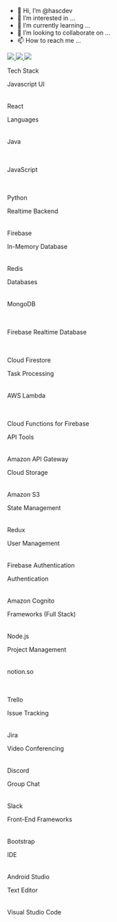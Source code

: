- 👋 Hi, I’m @hascdev
- 👀 I’m interested in ...
- 🌱 I’m currently learning ...
- 💞️ I’m looking to collaborate on ...
- 📫 How to reach me ...

<div>
    <a href="https://www.linkedin.com/in/hasandovalc">
        <img src="https://img.shields.io/badge/linkedin-%230077B5.svg?&style=for-the-badge&logo=linkedin&logoColor=white" />
    </a>
    <a href="https://medium.com/hascdev">
        <img src="https://img.shields.io/badge/medium-%2312100E.svg?&style=for-the-badge&logo=medium&logoColor=white" />
    </a>
    <a href="https://twitter.com/Alejandr0S">
        <img src="https://img.shields.io/badge/twitter-%231DA1F2.svg?&style=for-the-badge&logo=twitter&logoColor=white" />
    </a>
</div>

<div><div class="jss919"><div class="jss871 jss923 jss919"><div class="jss924"><p class="jss925">Tech Stack</p></div><div class="jss922"><div class="jss928" style="grid-row-end: span 3;"><div><div class="jss930">Javascript UI</div><div><div class="jss931"><div class="jss933"><span style="box-sizing:border-box;display:inline-block;overflow:hidden;width:initial;height:initial;background:none;opacity:1;border:0;margin:0;padding:0;position:relative;max-width:100%"><span style="box-sizing:border-box;display:block;width:initial;height:initial;background:none;opacity:1;border:0;margin:0;padding:0;max-width:100%"><img style="display:block;max-width:100%;width:initial;height:initial;background:none;opacity:1;border:0;margin:0;padding:0" alt="" aria-hidden="true" src="data:image/svg+xml,%3csvg%20xmlns=%27http://www.w3.org/2000/svg%27%20version=%271.1%27%20width=%2720%27%20height=%2720%27/%3e"></span><img alt="React" src="/_next/image?url=https%3A%2F%2Fstack-icons.showwcase.com%2FReact.png&amp;w=48&amp;q=75" decoding="async" data-nimg="intrinsic" class="jss934" style="position:absolute;top:0;left:0;bottom:0;right:0;box-sizing:border-box;padding:0;border:none;margin:auto;display:block;width:0;height:0;min-width:100%;max-width:100%;min-height:100%;max-height:100%" srcset="/_next/image?url=https%3A%2F%2Fstack-icons.showwcase.com%2FReact.png&amp;w=32&amp;q=75 1x, /_next/image?url=https%3A%2F%2Fstack-icons.showwcase.com%2FReact.png&amp;w=48&amp;q=75 2x"><noscript><img alt="React" srcSet="/_next/image?url=https%3A%2F%2Fstack-icons.showwcase.com%2FReact.png&amp;w=32&amp;q=75 1x, /_next/image?url=https%3A%2F%2Fstack-icons.showwcase.com%2FReact.png&amp;w=48&amp;q=75 2x" src="/_next/image?url=https%3A%2F%2Fstack-icons.showwcase.com%2FReact.png&amp;w=48&amp;q=75" decoding="async" data-nimg="intrinsic" style="position:absolute;top:0;left:0;bottom:0;right:0;box-sizing:border-box;padding:0;border:none;margin:auto;display:block;width:0;height:0;min-width:100%;max-width:100%;min-height:100%;max-height:100%" class="jss184" loading="lazy"/></noscript></span><p class="jss935">React</p><p class="jss936" title="Experience Level"></p></div></div></div></div></div><div class="jss928 jss929" style="grid-row-end: span 5;"><div><div class="jss930">Languages</div><div><div class="jss931"><div class="jss933"><span style="box-sizing:border-box;display:inline-block;overflow:hidden;width:initial;height:initial;background:none;opacity:1;border:0;margin:0;padding:0;position:relative;max-width:100%"><span style="box-sizing:border-box;display:block;width:initial;height:initial;background:none;opacity:1;border:0;margin:0;padding:0;max-width:100%"><img style="display:block;max-width:100%;width:initial;height:initial;background:none;opacity:1;border:0;margin:0;padding:0" alt="" aria-hidden="true" src="data:image/svg+xml,%3csvg%20xmlns=%27http://www.w3.org/2000/svg%27%20version=%271.1%27%20width=%2720%27%20height=%2720%27/%3e"></span><img alt="Java" src="/_next/image?url=https%3A%2F%2Fstack-icons.showwcase.com%2FJava.png&amp;w=48&amp;q=75" decoding="async" data-nimg="intrinsic" class="jss934" style="position:absolute;top:0;left:0;bottom:0;right:0;box-sizing:border-box;padding:0;border:none;margin:auto;display:block;width:0;height:0;min-width:100%;max-width:100%;min-height:100%;max-height:100%" srcset="/_next/image?url=https%3A%2F%2Fstack-icons.showwcase.com%2FJava.png&amp;w=32&amp;q=75 1x, /_next/image?url=https%3A%2F%2Fstack-icons.showwcase.com%2FJava.png&amp;w=48&amp;q=75 2x"><noscript><img alt="Java" srcSet="/_next/image?url=https%3A%2F%2Fstack-icons.showwcase.com%2FJava.png&amp;w=32&amp;q=75 1x, /_next/image?url=https%3A%2F%2Fstack-icons.showwcase.com%2FJava.png&amp;w=48&amp;q=75 2x" src="/_next/image?url=https%3A%2F%2Fstack-icons.showwcase.com%2FJava.png&amp;w=48&amp;q=75" decoding="async" data-nimg="intrinsic" style="position:absolute;top:0;left:0;bottom:0;right:0;box-sizing:border-box;padding:0;border:none;margin:auto;display:block;width:0;height:0;min-width:100%;max-width:100%;min-height:100%;max-height:100%" class="jss184" loading="lazy"/></noscript></span><p class="jss935">Java</p><p class="jss936" title="Experience Level"></p></div></div><div class="jss931"><div class="jss933"><span style="box-sizing:border-box;display:inline-block;overflow:hidden;width:initial;height:initial;background:none;opacity:1;border:0;margin:0;padding:0;position:relative;max-width:100%"><span style="box-sizing:border-box;display:block;width:initial;height:initial;background:none;opacity:1;border:0;margin:0;padding:0;max-width:100%"><img style="display:block;max-width:100%;width:initial;height:initial;background:none;opacity:1;border:0;margin:0;padding:0" alt="" aria-hidden="true" src="data:image/svg+xml,%3csvg%20xmlns=%27http://www.w3.org/2000/svg%27%20version=%271.1%27%20width=%2720%27%20height=%2720%27/%3e"></span><img alt="JavaScript" src="/_next/image?url=https%3A%2F%2Fstack-icons.showwcase.com%2FJavaScript.jpeg&amp;w=48&amp;q=75" decoding="async" data-nimg="intrinsic" class="jss934" style="position:absolute;top:0;left:0;bottom:0;right:0;box-sizing:border-box;padding:0;border:none;margin:auto;display:block;width:0;height:0;min-width:100%;max-width:100%;min-height:100%;max-height:100%" srcset="/_next/image?url=https%3A%2F%2Fstack-icons.showwcase.com%2FJavaScript.jpeg&amp;w=32&amp;q=75 1x, /_next/image?url=https%3A%2F%2Fstack-icons.showwcase.com%2FJavaScript.jpeg&amp;w=48&amp;q=75 2x"><noscript><img alt="JavaScript" srcSet="/_next/image?url=https%3A%2F%2Fstack-icons.showwcase.com%2FJavaScript.jpeg&amp;w=32&amp;q=75 1x, /_next/image?url=https%3A%2F%2Fstack-icons.showwcase.com%2FJavaScript.jpeg&amp;w=48&amp;q=75 2x" src="/_next/image?url=https%3A%2F%2Fstack-icons.showwcase.com%2FJavaScript.jpeg&amp;w=48&amp;q=75" decoding="async" data-nimg="intrinsic" style="position:absolute;top:0;left:0;bottom:0;right:0;box-sizing:border-box;padding:0;border:none;margin:auto;display:block;width:0;height:0;min-width:100%;max-width:100%;min-height:100%;max-height:100%" class="jss184" loading="lazy"/></noscript></span><p class="jss935">JavaScript</p><p class="jss936" title="Experience Level"></p></div></div><div class="jss931"><div class="jss933"><span style="box-sizing:border-box;display:inline-block;overflow:hidden;width:initial;height:initial;background:none;opacity:1;border:0;margin:0;padding:0;position:relative;max-width:100%"><span style="box-sizing:border-box;display:block;width:initial;height:initial;background:none;opacity:1;border:0;margin:0;padding:0;max-width:100%"><img style="display:block;max-width:100%;width:initial;height:initial;background:none;opacity:1;border:0;margin:0;padding:0" alt="" aria-hidden="true" src="data:image/svg+xml,%3csvg%20xmlns=%27http://www.w3.org/2000/svg%27%20version=%271.1%27%20width=%2720%27%20height=%2720%27/%3e"></span><img alt="Python" src="/_next/image?url=https%3A%2F%2Fstack-icons.showwcase.com%2FPython.png&amp;w=48&amp;q=75" decoding="async" data-nimg="intrinsic" class="jss934" style="position:absolute;top:0;left:0;bottom:0;right:0;box-sizing:border-box;padding:0;border:none;margin:auto;display:block;width:0;height:0;min-width:100%;max-width:100%;min-height:100%;max-height:100%" srcset="/_next/image?url=https%3A%2F%2Fstack-icons.showwcase.com%2FPython.png&amp;w=32&amp;q=75 1x, /_next/image?url=https%3A%2F%2Fstack-icons.showwcase.com%2FPython.png&amp;w=48&amp;q=75 2x"><noscript><img alt="Python" srcSet="/_next/image?url=https%3A%2F%2Fstack-icons.showwcase.com%2FPython.png&amp;w=32&amp;q=75 1x, /_next/image?url=https%3A%2F%2Fstack-icons.showwcase.com%2FPython.png&amp;w=48&amp;q=75 2x" src="/_next/image?url=https%3A%2F%2Fstack-icons.showwcase.com%2FPython.png&amp;w=48&amp;q=75" decoding="async" data-nimg="intrinsic" style="position:absolute;top:0;left:0;bottom:0;right:0;box-sizing:border-box;padding:0;border:none;margin:auto;display:block;width:0;height:0;min-width:100%;max-width:100%;min-height:100%;max-height:100%" class="jss184" loading="lazy"/></noscript></span><p class="jss935">Python</p><p class="jss936" title="Experience Level"></p></div></div></div></div></div><div class="jss928" style="grid-row-end: span 3;"><div><div class="jss930">Realtime Backend</div><div><div class="jss931"><div class="jss933"><span style="box-sizing:border-box;display:inline-block;overflow:hidden;width:initial;height:initial;background:none;opacity:1;border:0;margin:0;padding:0;position:relative;max-width:100%"><span style="box-sizing:border-box;display:block;width:initial;height:initial;background:none;opacity:1;border:0;margin:0;padding:0;max-width:100%"><img style="display:block;max-width:100%;width:initial;height:initial;background:none;opacity:1;border:0;margin:0;padding:0" alt="" aria-hidden="true" src="data:image/svg+xml,%3csvg%20xmlns=%27http://www.w3.org/2000/svg%27%20version=%271.1%27%20width=%2720%27%20height=%2720%27/%3e"></span><img alt="Firebase" src="/_next/image?url=https%3A%2F%2Fstack-icons.showwcase.com%2FFirebase.jpg&amp;w=48&amp;q=75" decoding="async" data-nimg="intrinsic" class="jss934" style="position:absolute;top:0;left:0;bottom:0;right:0;box-sizing:border-box;padding:0;border:none;margin:auto;display:block;width:0;height:0;min-width:100%;max-width:100%;min-height:100%;max-height:100%" srcset="/_next/image?url=https%3A%2F%2Fstack-icons.showwcase.com%2FFirebase.jpg&amp;w=32&amp;q=75 1x, /_next/image?url=https%3A%2F%2Fstack-icons.showwcase.com%2FFirebase.jpg&amp;w=48&amp;q=75 2x"><noscript><img alt="Firebase" srcSet="/_next/image?url=https%3A%2F%2Fstack-icons.showwcase.com%2FFirebase.jpg&amp;w=32&amp;q=75 1x, /_next/image?url=https%3A%2F%2Fstack-icons.showwcase.com%2FFirebase.jpg&amp;w=48&amp;q=75 2x" src="/_next/image?url=https%3A%2F%2Fstack-icons.showwcase.com%2FFirebase.jpg&amp;w=48&amp;q=75" decoding="async" data-nimg="intrinsic" style="position:absolute;top:0;left:0;bottom:0;right:0;box-sizing:border-box;padding:0;border:none;margin:auto;display:block;width:0;height:0;min-width:100%;max-width:100%;min-height:100%;max-height:100%" class="jss184" loading="lazy"/></noscript></span><p class="jss935">Firebase</p><p class="jss936" title="Experience Level"></p></div></div></div></div></div><div class="jss928 jss929" style="grid-row-end: span 3;"><div><div class="jss930">In-Memory Database</div><div><div class="jss931"><div class="jss933"><span style="box-sizing:border-box;display:inline-block;overflow:hidden;width:initial;height:initial;background:none;opacity:1;border:0;margin:0;padding:0;position:relative;max-width:100%"><span style="box-sizing:border-box;display:block;width:initial;height:initial;background:none;opacity:1;border:0;margin:0;padding:0;max-width:100%"><img style="display:block;max-width:100%;width:initial;height:initial;background:none;opacity:1;border:0;margin:0;padding:0" alt="" aria-hidden="true" src="data:image/svg+xml,%3csvg%20xmlns=%27http://www.w3.org/2000/svg%27%20version=%271.1%27%20width=%2720%27%20height=%2720%27/%3e"></span><img alt="Redis" src="/_next/image?url=https%3A%2F%2Fstack-icons.showwcase.com%2FRedis.png&amp;w=48&amp;q=75" decoding="async" data-nimg="intrinsic" class="jss934" style="position:absolute;top:0;left:0;bottom:0;right:0;box-sizing:border-box;padding:0;border:none;margin:auto;display:block;width:0;height:0;min-width:100%;max-width:100%;min-height:100%;max-height:100%" srcset="/_next/image?url=https%3A%2F%2Fstack-icons.showwcase.com%2FRedis.png&amp;w=32&amp;q=75 1x, /_next/image?url=https%3A%2F%2Fstack-icons.showwcase.com%2FRedis.png&amp;w=48&amp;q=75 2x"><noscript><img alt="Redis" srcSet="/_next/image?url=https%3A%2F%2Fstack-icons.showwcase.com%2FRedis.png&amp;w=32&amp;q=75 1x, /_next/image?url=https%3A%2F%2Fstack-icons.showwcase.com%2FRedis.png&amp;w=48&amp;q=75 2x" src="/_next/image?url=https%3A%2F%2Fstack-icons.showwcase.com%2FRedis.png&amp;w=48&amp;q=75" decoding="async" data-nimg="intrinsic" style="position:absolute;top:0;left:0;bottom:0;right:0;box-sizing:border-box;padding:0;border:none;margin:auto;display:block;width:0;height:0;min-width:100%;max-width:100%;min-height:100%;max-height:100%" class="jss184" loading="lazy"/></noscript></span><p class="jss935">Redis</p><p class="jss936" title="Experience Level"></p></div></div></div></div></div><div class="jss928" style="grid-row-end: span 5;"><div><div class="jss930">Databases</div><div><div class="jss931"><div class="jss933"><span style="box-sizing:border-box;display:inline-block;overflow:hidden;width:initial;height:initial;background:none;opacity:1;border:0;margin:0;padding:0;position:relative;max-width:100%"><span style="box-sizing:border-box;display:block;width:initial;height:initial;background:none;opacity:1;border:0;margin:0;padding:0;max-width:100%"><img style="display:block;max-width:100%;width:initial;height:initial;background:none;opacity:1;border:0;margin:0;padding:0" alt="" aria-hidden="true" src="data:image/svg+xml,%3csvg%20xmlns=%27http://www.w3.org/2000/svg%27%20version=%271.1%27%20width=%2720%27%20height=%2720%27/%3e"></span><img alt="MongoDB" src="/_next/image?url=https%3A%2F%2Fstack-icons.showwcase.com%2FMongoDB.png&amp;w=48&amp;q=75" decoding="async" data-nimg="intrinsic" class="jss934" style="position:absolute;top:0;left:0;bottom:0;right:0;box-sizing:border-box;padding:0;border:none;margin:auto;display:block;width:0;height:0;min-width:100%;max-width:100%;min-height:100%;max-height:100%" srcset="/_next/image?url=https%3A%2F%2Fstack-icons.showwcase.com%2FMongoDB.png&amp;w=32&amp;q=75 1x, /_next/image?url=https%3A%2F%2Fstack-icons.showwcase.com%2FMongoDB.png&amp;w=48&amp;q=75 2x"><noscript><img alt="MongoDB" srcSet="/_next/image?url=https%3A%2F%2Fstack-icons.showwcase.com%2FMongoDB.png&amp;w=32&amp;q=75 1x, /_next/image?url=https%3A%2F%2Fstack-icons.showwcase.com%2FMongoDB.png&amp;w=48&amp;q=75 2x" src="/_next/image?url=https%3A%2F%2Fstack-icons.showwcase.com%2FMongoDB.png&amp;w=48&amp;q=75" decoding="async" data-nimg="intrinsic" style="position:absolute;top:0;left:0;bottom:0;right:0;box-sizing:border-box;padding:0;border:none;margin:auto;display:block;width:0;height:0;min-width:100%;max-width:100%;min-height:100%;max-height:100%" class="jss184" loading="lazy"/></noscript></span><p class="jss935">MongoDB</p><p class="jss936" title="Experience Level"></p></div></div><div class="jss931"><div class="jss933"><span style="box-sizing:border-box;display:inline-block;overflow:hidden;width:initial;height:initial;background:none;opacity:1;border:0;margin:0;padding:0;position:relative;max-width:100%"><span style="box-sizing:border-box;display:block;width:initial;height:initial;background:none;opacity:1;border:0;margin:0;padding:0;max-width:100%"><img style="display:block;max-width:100%;width:initial;height:initial;background:none;opacity:1;border:0;margin:0;padding:0" alt="" aria-hidden="true" src="data:image/svg+xml,%3csvg%20xmlns=%27http://www.w3.org/2000/svg%27%20version=%271.1%27%20width=%2720%27%20height=%2720%27/%3e"></span><img alt="Firebase Realtime Database" src="/_next/image?url=https%3A%2F%2Fstack-icons.showwcase.com%2FFirebaseRealtimeDatabase.png&amp;w=48&amp;q=75" decoding="async" data-nimg="intrinsic" class="jss934" style="position:absolute;top:0;left:0;bottom:0;right:0;box-sizing:border-box;padding:0;border:none;margin:auto;display:block;width:0;height:0;min-width:100%;max-width:100%;min-height:100%;max-height:100%" srcset="/_next/image?url=https%3A%2F%2Fstack-icons.showwcase.com%2FFirebaseRealtimeDatabase.png&amp;w=32&amp;q=75 1x, /_next/image?url=https%3A%2F%2Fstack-icons.showwcase.com%2FFirebaseRealtimeDatabase.png&amp;w=48&amp;q=75 2x"><noscript><img alt="Firebase Realtime Database" srcSet="/_next/image?url=https%3A%2F%2Fstack-icons.showwcase.com%2FFirebaseRealtimeDatabase.png&amp;w=32&amp;q=75 1x, /_next/image?url=https%3A%2F%2Fstack-icons.showwcase.com%2FFirebaseRealtimeDatabase.png&amp;w=48&amp;q=75 2x" src="/_next/image?url=https%3A%2F%2Fstack-icons.showwcase.com%2FFirebaseRealtimeDatabase.png&amp;w=48&amp;q=75" decoding="async" data-nimg="intrinsic" style="position:absolute;top:0;left:0;bottom:0;right:0;box-sizing:border-box;padding:0;border:none;margin:auto;display:block;width:0;height:0;min-width:100%;max-width:100%;min-height:100%;max-height:100%" class="jss184" loading="lazy"/></noscript></span><p class="jss935">Firebase Realtime Database</p><p class="jss936" title="Experience Level"></p></div></div><div class="jss931"><div class="jss933"><span style="box-sizing:border-box;display:inline-block;overflow:hidden;width:initial;height:initial;background:none;opacity:1;border:0;margin:0;padding:0;position:relative;max-width:100%"><span style="box-sizing:border-box;display:block;width:initial;height:initial;background:none;opacity:1;border:0;margin:0;padding:0;max-width:100%"><img style="display:block;max-width:100%;width:initial;height:initial;background:none;opacity:1;border:0;margin:0;padding:0" alt="" aria-hidden="true" src="data:image/svg+xml,%3csvg%20xmlns=%27http://www.w3.org/2000/svg%27%20version=%271.1%27%20width=%2720%27%20height=%2720%27/%3e"></span><img alt="Cloud Firestore" src="/_next/image?url=https%3A%2F%2Fstack-icons.showwcase.com%2FCloudFirestore.png&amp;w=48&amp;q=75" decoding="async" data-nimg="intrinsic" class="jss934" style="position:absolute;top:0;left:0;bottom:0;right:0;box-sizing:border-box;padding:0;border:none;margin:auto;display:block;width:0;height:0;min-width:100%;max-width:100%;min-height:100%;max-height:100%" srcset="/_next/image?url=https%3A%2F%2Fstack-icons.showwcase.com%2FCloudFirestore.png&amp;w=32&amp;q=75 1x, /_next/image?url=https%3A%2F%2Fstack-icons.showwcase.com%2FCloudFirestore.png&amp;w=48&amp;q=75 2x"><noscript><img alt="Cloud Firestore" srcSet="/_next/image?url=https%3A%2F%2Fstack-icons.showwcase.com%2FCloudFirestore.png&amp;w=32&amp;q=75 1x, /_next/image?url=https%3A%2F%2Fstack-icons.showwcase.com%2FCloudFirestore.png&amp;w=48&amp;q=75 2x" src="/_next/image?url=https%3A%2F%2Fstack-icons.showwcase.com%2FCloudFirestore.png&amp;w=48&amp;q=75" decoding="async" data-nimg="intrinsic" style="position:absolute;top:0;left:0;bottom:0;right:0;box-sizing:border-box;padding:0;border:none;margin:auto;display:block;width:0;height:0;min-width:100%;max-width:100%;min-height:100%;max-height:100%" class="jss184" loading="lazy"/></noscript></span><p class="jss935">Cloud Firestore</p><p class="jss936" title="Experience Level"></p></div></div></div></div></div><div class="jss928 jss929" style="grid-row-end: span 4;"><div><div class="jss930">Task Processing</div><div><div class="jss931"><div class="jss933"><span style="box-sizing:border-box;display:inline-block;overflow:hidden;width:initial;height:initial;background:none;opacity:1;border:0;margin:0;padding:0;position:relative;max-width:100%"><span style="box-sizing:border-box;display:block;width:initial;height:initial;background:none;opacity:1;border:0;margin:0;padding:0;max-width:100%"><img style="display:block;max-width:100%;width:initial;height:initial;background:none;opacity:1;border:0;margin:0;padding:0" alt="" aria-hidden="true" src="data:image/svg+xml,%3csvg%20xmlns=%27http://www.w3.org/2000/svg%27%20version=%271.1%27%20width=%2720%27%20height=%2720%27/%3e"></span><img alt="AWS Lambda" src="/_next/image?url=https%3A%2F%2Fstack-icons.showwcase.com%2FAWSLambda.png&amp;w=48&amp;q=75" decoding="async" data-nimg="intrinsic" class="jss934" style="position:absolute;top:0;left:0;bottom:0;right:0;box-sizing:border-box;padding:0;border:none;margin:auto;display:block;width:0;height:0;min-width:100%;max-width:100%;min-height:100%;max-height:100%" srcset="/_next/image?url=https%3A%2F%2Fstack-icons.showwcase.com%2FAWSLambda.png&amp;w=32&amp;q=75 1x, /_next/image?url=https%3A%2F%2Fstack-icons.showwcase.com%2FAWSLambda.png&amp;w=48&amp;q=75 2x"><noscript><img alt="AWS Lambda" srcSet="/_next/image?url=https%3A%2F%2Fstack-icons.showwcase.com%2FAWSLambda.png&amp;w=32&amp;q=75 1x, /_next/image?url=https%3A%2F%2Fstack-icons.showwcase.com%2FAWSLambda.png&amp;w=48&amp;q=75 2x" src="/_next/image?url=https%3A%2F%2Fstack-icons.showwcase.com%2FAWSLambda.png&amp;w=48&amp;q=75" decoding="async" data-nimg="intrinsic" style="position:absolute;top:0;left:0;bottom:0;right:0;box-sizing:border-box;padding:0;border:none;margin:auto;display:block;width:0;height:0;min-width:100%;max-width:100%;min-height:100%;max-height:100%" class="jss184" loading="lazy"/></noscript></span><p class="jss935">AWS Lambda</p><p class="jss936" title="Experience Level"></p></div></div><div class="jss931"><div class="jss933"><span style="box-sizing:border-box;display:inline-block;overflow:hidden;width:initial;height:initial;background:none;opacity:1;border:0;margin:0;padding:0;position:relative;max-width:100%"><span style="box-sizing:border-box;display:block;width:initial;height:initial;background:none;opacity:1;border:0;margin:0;padding:0;max-width:100%"><img style="display:block;max-width:100%;width:initial;height:initial;background:none;opacity:1;border:0;margin:0;padding:0" alt="" aria-hidden="true" src="data:image/svg+xml,%3csvg%20xmlns=%27http://www.w3.org/2000/svg%27%20version=%271.1%27%20width=%2720%27%20height=%2720%27/%3e"></span><img alt="Cloud Functions for Firebase" src="/_next/image?url=https%3A%2F%2Fstack-icons.showwcase.com%2FCloudFunctionsforFirebase.jpg&amp;w=48&amp;q=75" decoding="async" data-nimg="intrinsic" class="jss934" style="position:absolute;top:0;left:0;bottom:0;right:0;box-sizing:border-box;padding:0;border:none;margin:auto;display:block;width:0;height:0;min-width:100%;max-width:100%;min-height:100%;max-height:100%" srcset="/_next/image?url=https%3A%2F%2Fstack-icons.showwcase.com%2FCloudFunctionsforFirebase.jpg&amp;w=32&amp;q=75 1x, /_next/image?url=https%3A%2F%2Fstack-icons.showwcase.com%2FCloudFunctionsforFirebase.jpg&amp;w=48&amp;q=75 2x"><noscript><img alt="Cloud Functions for Firebase" srcSet="/_next/image?url=https%3A%2F%2Fstack-icons.showwcase.com%2FCloudFunctionsforFirebase.jpg&amp;w=32&amp;q=75 1x, /_next/image?url=https%3A%2F%2Fstack-icons.showwcase.com%2FCloudFunctionsforFirebase.jpg&amp;w=48&amp;q=75 2x" src="/_next/image?url=https%3A%2F%2Fstack-icons.showwcase.com%2FCloudFunctionsforFirebase.jpg&amp;w=48&amp;q=75" decoding="async" data-nimg="intrinsic" style="position:absolute;top:0;left:0;bottom:0;right:0;box-sizing:border-box;padding:0;border:none;margin:auto;display:block;width:0;height:0;min-width:100%;max-width:100%;min-height:100%;max-height:100%" class="jss184" loading="lazy"/></noscript></span><p class="jss935">Cloud Functions for Firebase</p><p class="jss936" title="Experience Level"></p></div></div></div></div></div><div class="jss928" style="grid-row-end: span 3;"><div><div class="jss930">API Tools</div><div><div class="jss931"><div class="jss933"><span style="box-sizing:border-box;display:inline-block;overflow:hidden;width:initial;height:initial;background:none;opacity:1;border:0;margin:0;padding:0;position:relative;max-width:100%"><span style="box-sizing:border-box;display:block;width:initial;height:initial;background:none;opacity:1;border:0;margin:0;padding:0;max-width:100%"><img style="display:block;max-width:100%;width:initial;height:initial;background:none;opacity:1;border:0;margin:0;padding:0" alt="" aria-hidden="true" src="data:image/svg+xml,%3csvg%20xmlns=%27http://www.w3.org/2000/svg%27%20version=%271.1%27%20width=%2720%27%20height=%2720%27/%3e"></span><img alt="Amazon API Gateway" src="/_next/image?url=https%3A%2F%2Fstack-icons.showwcase.com%2FAmazonAPIGateway.png&amp;w=48&amp;q=75" decoding="async" data-nimg="intrinsic" class="jss934" style="position:absolute;top:0;left:0;bottom:0;right:0;box-sizing:border-box;padding:0;border:none;margin:auto;display:block;width:0;height:0;min-width:100%;max-width:100%;min-height:100%;max-height:100%" srcset="/_next/image?url=https%3A%2F%2Fstack-icons.showwcase.com%2FAmazonAPIGateway.png&amp;w=32&amp;q=75 1x, /_next/image?url=https%3A%2F%2Fstack-icons.showwcase.com%2FAmazonAPIGateway.png&amp;w=48&amp;q=75 2x"><noscript><img alt="Amazon API Gateway" srcSet="/_next/image?url=https%3A%2F%2Fstack-icons.showwcase.com%2FAmazonAPIGateway.png&amp;w=32&amp;q=75 1x, /_next/image?url=https%3A%2F%2Fstack-icons.showwcase.com%2FAmazonAPIGateway.png&amp;w=48&amp;q=75 2x" src="/_next/image?url=https%3A%2F%2Fstack-icons.showwcase.com%2FAmazonAPIGateway.png&amp;w=48&amp;q=75" decoding="async" data-nimg="intrinsic" style="position:absolute;top:0;left:0;bottom:0;right:0;box-sizing:border-box;padding:0;border:none;margin:auto;display:block;width:0;height:0;min-width:100%;max-width:100%;min-height:100%;max-height:100%" class="jss184" loading="lazy"/></noscript></span><p class="jss935">Amazon API Gateway</p><p class="jss936" title="Experience Level"></p></div></div></div></div></div><div class="jss928 jss929" style="grid-row-end: span 3;"><div><div class="jss930">Cloud Storage</div><div><div class="jss931"><div class="jss933"><span style="box-sizing:border-box;display:inline-block;overflow:hidden;width:initial;height:initial;background:none;opacity:1;border:0;margin:0;padding:0;position:relative;max-width:100%"><span style="box-sizing:border-box;display:block;width:initial;height:initial;background:none;opacity:1;border:0;margin:0;padding:0;max-width:100%"><img style="display:block;max-width:100%;width:initial;height:initial;background:none;opacity:1;border:0;margin:0;padding:0" alt="" aria-hidden="true" src="data:image/svg+xml,%3csvg%20xmlns=%27http://www.w3.org/2000/svg%27%20version=%271.1%27%20width=%2720%27%20height=%2720%27/%3e"></span><img alt="Amazon S3" src="/_next/image?url=https%3A%2F%2Fstack-icons.showwcase.com%2FAmazonS3.png&amp;w=48&amp;q=75" decoding="async" data-nimg="intrinsic" class="jss934" style="position:absolute;top:0;left:0;bottom:0;right:0;box-sizing:border-box;padding:0;border:none;margin:auto;display:block;width:0;height:0;min-width:100%;max-width:100%;min-height:100%;max-height:100%" srcset="/_next/image?url=https%3A%2F%2Fstack-icons.showwcase.com%2FAmazonS3.png&amp;w=32&amp;q=75 1x, /_next/image?url=https%3A%2F%2Fstack-icons.showwcase.com%2FAmazonS3.png&amp;w=48&amp;q=75 2x"><noscript><img alt="Amazon S3" srcSet="/_next/image?url=https%3A%2F%2Fstack-icons.showwcase.com%2FAmazonS3.png&amp;w=32&amp;q=75 1x, /_next/image?url=https%3A%2F%2Fstack-icons.showwcase.com%2FAmazonS3.png&amp;w=48&amp;q=75 2x" src="/_next/image?url=https%3A%2F%2Fstack-icons.showwcase.com%2FAmazonS3.png&amp;w=48&amp;q=75" decoding="async" data-nimg="intrinsic" style="position:absolute;top:0;left:0;bottom:0;right:0;box-sizing:border-box;padding:0;border:none;margin:auto;display:block;width:0;height:0;min-width:100%;max-width:100%;min-height:100%;max-height:100%" class="jss184" loading="lazy"/></noscript></span><p class="jss935">Amazon S3</p><p class="jss936" title="Experience Level"></p></div></div></div></div></div><div class="jss928" style="grid-row-end: span 3;"><div><div class="jss930">State Management</div><div><div class="jss931"><div class="jss933"><span style="box-sizing:border-box;display:inline-block;overflow:hidden;width:initial;height:initial;background:none;opacity:1;border:0;margin:0;padding:0;position:relative;max-width:100%"><span style="box-sizing:border-box;display:block;width:initial;height:initial;background:none;opacity:1;border:0;margin:0;padding:0;max-width:100%"><img style="display:block;max-width:100%;width:initial;height:initial;background:none;opacity:1;border:0;margin:0;padding:0" alt="" aria-hidden="true" src="data:image/svg+xml,%3csvg%20xmlns=%27http://www.w3.org/2000/svg%27%20version=%271.1%27%20width=%2720%27%20height=%2720%27/%3e"></span><img alt="Redux" src="/_next/image?url=https%3A%2F%2Fstack-icons.showwcase.com%2FRedux.png&amp;w=48&amp;q=75" decoding="async" data-nimg="intrinsic" class="jss934" style="position:absolute;top:0;left:0;bottom:0;right:0;box-sizing:border-box;padding:0;border:none;margin:auto;display:block;width:0;height:0;min-width:100%;max-width:100%;min-height:100%;max-height:100%" srcset="/_next/image?url=https%3A%2F%2Fstack-icons.showwcase.com%2FRedux.png&amp;w=32&amp;q=75 1x, /_next/image?url=https%3A%2F%2Fstack-icons.showwcase.com%2FRedux.png&amp;w=48&amp;q=75 2x"><noscript><img alt="Redux" srcSet="/_next/image?url=https%3A%2F%2Fstack-icons.showwcase.com%2FRedux.png&amp;w=32&amp;q=75 1x, /_next/image?url=https%3A%2F%2Fstack-icons.showwcase.com%2FRedux.png&amp;w=48&amp;q=75 2x" src="/_next/image?url=https%3A%2F%2Fstack-icons.showwcase.com%2FRedux.png&amp;w=48&amp;q=75" decoding="async" data-nimg="intrinsic" style="position:absolute;top:0;left:0;bottom:0;right:0;box-sizing:border-box;padding:0;border:none;margin:auto;display:block;width:0;height:0;min-width:100%;max-width:100%;min-height:100%;max-height:100%" class="jss184" loading="lazy"/></noscript></span><p class="jss935">Redux</p><p class="jss936" title="Experience Level"></p></div></div></div></div></div><div class="jss928 jss929" style="grid-row-end: span 3;"><div><div class="jss930">User Management</div><div><div class="jss931"><div class="jss933"><span style="box-sizing:border-box;display:inline-block;overflow:hidden;width:initial;height:initial;background:none;opacity:1;border:0;margin:0;padding:0;position:relative;max-width:100%"><span style="box-sizing:border-box;display:block;width:initial;height:initial;background:none;opacity:1;border:0;margin:0;padding:0;max-width:100%"><img style="display:block;max-width:100%;width:initial;height:initial;background:none;opacity:1;border:0;margin:0;padding:0" alt="" aria-hidden="true" src="data:image/svg+xml,%3csvg%20xmlns=%27http://www.w3.org/2000/svg%27%20version=%271.1%27%20width=%2720%27%20height=%2720%27/%3e"></span><img alt="Firebase Authentication" src="/_next/image?url=https%3A%2F%2Fstack-icons.showwcase.com%2FFirebaseAuthentication.jpg&amp;w=48&amp;q=75" decoding="async" data-nimg="intrinsic" class="jss934" style="position:absolute;top:0;left:0;bottom:0;right:0;box-sizing:border-box;padding:0;border:none;margin:auto;display:block;width:0;height:0;min-width:100%;max-width:100%;min-height:100%;max-height:100%" srcset="/_next/image?url=https%3A%2F%2Fstack-icons.showwcase.com%2FFirebaseAuthentication.jpg&amp;w=32&amp;q=75 1x, /_next/image?url=https%3A%2F%2Fstack-icons.showwcase.com%2FFirebaseAuthentication.jpg&amp;w=48&amp;q=75 2x"><noscript><img alt="Firebase Authentication" srcSet="/_next/image?url=https%3A%2F%2Fstack-icons.showwcase.com%2FFirebaseAuthentication.jpg&amp;w=32&amp;q=75 1x, /_next/image?url=https%3A%2F%2Fstack-icons.showwcase.com%2FFirebaseAuthentication.jpg&amp;w=48&amp;q=75 2x" src="/_next/image?url=https%3A%2F%2Fstack-icons.showwcase.com%2FFirebaseAuthentication.jpg&amp;w=48&amp;q=75" decoding="async" data-nimg="intrinsic" style="position:absolute;top:0;left:0;bottom:0;right:0;box-sizing:border-box;padding:0;border:none;margin:auto;display:block;width:0;height:0;min-width:100%;max-width:100%;min-height:100%;max-height:100%" class="jss184" loading="lazy"/></noscript></span><p class="jss935">Firebase Authentication</p><p class="jss936" title="Experience Level"></p></div></div></div></div></div><div class="jss928" style="grid-row-end: span 3;"><div><div class="jss930">Authentication</div><div><div class="jss931"><div class="jss933"><span style="box-sizing:border-box;display:inline-block;overflow:hidden;width:initial;height:initial;background:none;opacity:1;border:0;margin:0;padding:0;position:relative;max-width:100%"><span style="box-sizing:border-box;display:block;width:initial;height:initial;background:none;opacity:1;border:0;margin:0;padding:0;max-width:100%"><img style="display:block;max-width:100%;width:initial;height:initial;background:none;opacity:1;border:0;margin:0;padding:0" alt="" aria-hidden="true" src="data:image/svg+xml,%3csvg%20xmlns=%27http://www.w3.org/2000/svg%27%20version=%271.1%27%20width=%2720%27%20height=%2720%27/%3e"></span><img alt="Amazon Cognito" src="/_next/image?url=https%3A%2F%2Fstack-icons.showwcase.com%2FAmazonCognito.png&amp;w=48&amp;q=75" decoding="async" data-nimg="intrinsic" class="jss934" style="position:absolute;top:0;left:0;bottom:0;right:0;box-sizing:border-box;padding:0;border:none;margin:auto;display:block;width:0;height:0;min-width:100%;max-width:100%;min-height:100%;max-height:100%" srcset="/_next/image?url=https%3A%2F%2Fstack-icons.showwcase.com%2FAmazonCognito.png&amp;w=32&amp;q=75 1x, /_next/image?url=https%3A%2F%2Fstack-icons.showwcase.com%2FAmazonCognito.png&amp;w=48&amp;q=75 2x"><noscript><img alt="Amazon Cognito" srcSet="/_next/image?url=https%3A%2F%2Fstack-icons.showwcase.com%2FAmazonCognito.png&amp;w=32&amp;q=75 1x, /_next/image?url=https%3A%2F%2Fstack-icons.showwcase.com%2FAmazonCognito.png&amp;w=48&amp;q=75 2x" src="/_next/image?url=https%3A%2F%2Fstack-icons.showwcase.com%2FAmazonCognito.png&amp;w=48&amp;q=75" decoding="async" data-nimg="intrinsic" style="position:absolute;top:0;left:0;bottom:0;right:0;box-sizing:border-box;padding:0;border:none;margin:auto;display:block;width:0;height:0;min-width:100%;max-width:100%;min-height:100%;max-height:100%" class="jss184" loading="lazy"/></noscript></span><p class="jss935">Amazon Cognito</p><p class="jss936" title="Experience Level"></p></div></div></div></div></div><div class="jss928 jss929" style="grid-row-end: span 3;"><div><div class="jss930">Frameworks (Full Stack)</div><div><div class="jss931"><div class="jss933"><span style="box-sizing:border-box;display:inline-block;overflow:hidden;width:initial;height:initial;background:none;opacity:1;border:0;margin:0;padding:0;position:relative;max-width:100%"><span style="box-sizing:border-box;display:block;width:initial;height:initial;background:none;opacity:1;border:0;margin:0;padding:0;max-width:100%"><img style="display:block;max-width:100%;width:initial;height:initial;background:none;opacity:1;border:0;margin:0;padding:0" alt="" aria-hidden="true" src="data:image/svg+xml,%3csvg%20xmlns=%27http://www.w3.org/2000/svg%27%20version=%271.1%27%20width=%2720%27%20height=%2720%27/%3e"></span><img alt="Node.js" src="/_next/image?url=https%3A%2F%2Fstack-icons.showwcase.com%2FNodejs.png&amp;w=48&amp;q=75" decoding="async" data-nimg="intrinsic" class="jss934" style="position:absolute;top:0;left:0;bottom:0;right:0;box-sizing:border-box;padding:0;border:none;margin:auto;display:block;width:0;height:0;min-width:100%;max-width:100%;min-height:100%;max-height:100%" srcset="/_next/image?url=https%3A%2F%2Fstack-icons.showwcase.com%2FNodejs.png&amp;w=32&amp;q=75 1x, /_next/image?url=https%3A%2F%2Fstack-icons.showwcase.com%2FNodejs.png&amp;w=48&amp;q=75 2x"><noscript><img alt="Node.js" srcSet="/_next/image?url=https%3A%2F%2Fstack-icons.showwcase.com%2FNodejs.png&amp;w=32&amp;q=75 1x, /_next/image?url=https%3A%2F%2Fstack-icons.showwcase.com%2FNodejs.png&amp;w=48&amp;q=75 2x" src="/_next/image?url=https%3A%2F%2Fstack-icons.showwcase.com%2FNodejs.png&amp;w=48&amp;q=75" decoding="async" data-nimg="intrinsic" style="position:absolute;top:0;left:0;bottom:0;right:0;box-sizing:border-box;padding:0;border:none;margin:auto;display:block;width:0;height:0;min-width:100%;max-width:100%;min-height:100%;max-height:100%" class="jss184" loading="lazy"/></noscript></span><p class="jss935">Node.js</p><p class="jss936" title="Experience Level"></p></div></div></div></div></div><div class="jss928" style="grid-row-end: span 4;"><div><div class="jss930">Project Management</div><div><div class="jss931"><div class="jss933"><span style="box-sizing:border-box;display:inline-block;overflow:hidden;width:initial;height:initial;background:none;opacity:1;border:0;margin:0;padding:0;position:relative;max-width:100%"><span style="box-sizing:border-box;display:block;width:initial;height:initial;background:none;opacity:1;border:0;margin:0;padding:0;max-width:100%"><img style="display:block;max-width:100%;width:initial;height:initial;background:none;opacity:1;border:0;margin:0;padding:0" alt="" aria-hidden="true" src="data:image/svg+xml,%3csvg%20xmlns=%27http://www.w3.org/2000/svg%27%20version=%271.1%27%20width=%2720%27%20height=%2720%27/%3e"></span><img alt="notion.so" src="/_next/image?url=https%3A%2F%2Fstack-icons.showwcase.com%2Fnotionso.jpg&amp;w=48&amp;q=75" decoding="async" data-nimg="intrinsic" class="jss934" style="position:absolute;top:0;left:0;bottom:0;right:0;box-sizing:border-box;padding:0;border:none;margin:auto;display:block;width:0;height:0;min-width:100%;max-width:100%;min-height:100%;max-height:100%" srcset="/_next/image?url=https%3A%2F%2Fstack-icons.showwcase.com%2Fnotionso.jpg&amp;w=32&amp;q=75 1x, /_next/image?url=https%3A%2F%2Fstack-icons.showwcase.com%2Fnotionso.jpg&amp;w=48&amp;q=75 2x"><noscript><img alt="notion.so" srcSet="/_next/image?url=https%3A%2F%2Fstack-icons.showwcase.com%2Fnotionso.jpg&amp;w=32&amp;q=75 1x, /_next/image?url=https%3A%2F%2Fstack-icons.showwcase.com%2Fnotionso.jpg&amp;w=48&amp;q=75 2x" src="/_next/image?url=https%3A%2F%2Fstack-icons.showwcase.com%2Fnotionso.jpg&amp;w=48&amp;q=75" decoding="async" data-nimg="intrinsic" style="position:absolute;top:0;left:0;bottom:0;right:0;box-sizing:border-box;padding:0;border:none;margin:auto;display:block;width:0;height:0;min-width:100%;max-width:100%;min-height:100%;max-height:100%" class="jss184" loading="lazy"/></noscript></span><p class="jss935">notion.so</p><p class="jss936" title="Experience Level"></p></div></div><div class="jss931"><div class="jss933"><span style="box-sizing:border-box;display:inline-block;overflow:hidden;width:initial;height:initial;background:none;opacity:1;border:0;margin:0;padding:0;position:relative;max-width:100%"><span style="box-sizing:border-box;display:block;width:initial;height:initial;background:none;opacity:1;border:0;margin:0;padding:0;max-width:100%"><img style="display:block;max-width:100%;width:initial;height:initial;background:none;opacity:1;border:0;margin:0;padding:0" alt="" aria-hidden="true" src="data:image/svg+xml,%3csvg%20xmlns=%27http://www.w3.org/2000/svg%27%20version=%271.1%27%20width=%2720%27%20height=%2720%27/%3e"></span><img alt="Trello" src="/_next/image?url=https%3A%2F%2Fstack-icons.showwcase.com%2FTrello.jpg&amp;w=48&amp;q=75" decoding="async" data-nimg="intrinsic" class="jss934" style="position:absolute;top:0;left:0;bottom:0;right:0;box-sizing:border-box;padding:0;border:none;margin:auto;display:block;width:0;height:0;min-width:100%;max-width:100%;min-height:100%;max-height:100%" srcset="/_next/image?url=https%3A%2F%2Fstack-icons.showwcase.com%2FTrello.jpg&amp;w=32&amp;q=75 1x, /_next/image?url=https%3A%2F%2Fstack-icons.showwcase.com%2FTrello.jpg&amp;w=48&amp;q=75 2x"><noscript><img alt="Trello" srcSet="/_next/image?url=https%3A%2F%2Fstack-icons.showwcase.com%2FTrello.jpg&amp;w=32&amp;q=75 1x, /_next/image?url=https%3A%2F%2Fstack-icons.showwcase.com%2FTrello.jpg&amp;w=48&amp;q=75 2x" src="/_next/image?url=https%3A%2F%2Fstack-icons.showwcase.com%2FTrello.jpg&amp;w=48&amp;q=75" decoding="async" data-nimg="intrinsic" style="position:absolute;top:0;left:0;bottom:0;right:0;box-sizing:border-box;padding:0;border:none;margin:auto;display:block;width:0;height:0;min-width:100%;max-width:100%;min-height:100%;max-height:100%" class="jss184" loading="lazy"/></noscript></span><p class="jss935">Trello</p><p class="jss936" title="Experience Level"></p></div></div></div></div></div><div class="jss928 jss929" style="grid-row-end: span 3;"><div><div class="jss930">Issue Tracking</div><div><div class="jss931"><div class="jss933"><span style="box-sizing:border-box;display:inline-block;overflow:hidden;width:initial;height:initial;background:none;opacity:1;border:0;margin:0;padding:0;position:relative;max-width:100%"><span style="box-sizing:border-box;display:block;width:initial;height:initial;background:none;opacity:1;border:0;margin:0;padding:0;max-width:100%"><img style="display:block;max-width:100%;width:initial;height:initial;background:none;opacity:1;border:0;margin:0;padding:0" alt="" aria-hidden="true" src="data:image/svg+xml,%3csvg%20xmlns=%27http://www.w3.org/2000/svg%27%20version=%271.1%27%20width=%2720%27%20height=%2720%27/%3e"></span><img alt="Jira" src="/_next/image?url=https%3A%2F%2Fstack-icons.showwcase.com%2FJira.jpg&amp;w=48&amp;q=75" decoding="async" data-nimg="intrinsic" class="jss934" style="position:absolute;top:0;left:0;bottom:0;right:0;box-sizing:border-box;padding:0;border:none;margin:auto;display:block;width:0;height:0;min-width:100%;max-width:100%;min-height:100%;max-height:100%" srcset="/_next/image?url=https%3A%2F%2Fstack-icons.showwcase.com%2FJira.jpg&amp;w=32&amp;q=75 1x, /_next/image?url=https%3A%2F%2Fstack-icons.showwcase.com%2FJira.jpg&amp;w=48&amp;q=75 2x"><noscript><img alt="Jira" srcSet="/_next/image?url=https%3A%2F%2Fstack-icons.showwcase.com%2FJira.jpg&amp;w=32&amp;q=75 1x, /_next/image?url=https%3A%2F%2Fstack-icons.showwcase.com%2FJira.jpg&amp;w=48&amp;q=75 2x" src="/_next/image?url=https%3A%2F%2Fstack-icons.showwcase.com%2FJira.jpg&amp;w=48&amp;q=75" decoding="async" data-nimg="intrinsic" style="position:absolute;top:0;left:0;bottom:0;right:0;box-sizing:border-box;padding:0;border:none;margin:auto;display:block;width:0;height:0;min-width:100%;max-width:100%;min-height:100%;max-height:100%" class="jss184" loading="lazy"/></noscript></span><p class="jss935">Jira</p><p class="jss936" title="Experience Level"></p></div></div></div></div></div><div class="jss928" style="grid-row-end: span 3;"><div><div class="jss930">Video Conferencing</div><div><div class="jss931"><div class="jss933"><span style="box-sizing:border-box;display:inline-block;overflow:hidden;width:initial;height:initial;background:none;opacity:1;border:0;margin:0;padding:0;position:relative;max-width:100%"><span style="box-sizing:border-box;display:block;width:initial;height:initial;background:none;opacity:1;border:0;margin:0;padding:0;max-width:100%"><img style="display:block;max-width:100%;width:initial;height:initial;background:none;opacity:1;border:0;margin:0;padding:0" alt="" aria-hidden="true" src="data:image/svg+xml,%3csvg%20xmlns=%27http://www.w3.org/2000/svg%27%20version=%271.1%27%20width=%2720%27%20height=%2720%27/%3e"></span><img alt="Discord" src="/_next/image?url=https%3A%2F%2Fstack-icons.showwcase.com%2FDiscord.jpg&amp;w=48&amp;q=75" decoding="async" data-nimg="intrinsic" class="jss934" style="position:absolute;top:0;left:0;bottom:0;right:0;box-sizing:border-box;padding:0;border:none;margin:auto;display:block;width:0;height:0;min-width:100%;max-width:100%;min-height:100%;max-height:100%" srcset="/_next/image?url=https%3A%2F%2Fstack-icons.showwcase.com%2FDiscord.jpg&amp;w=32&amp;q=75 1x, /_next/image?url=https%3A%2F%2Fstack-icons.showwcase.com%2FDiscord.jpg&amp;w=48&amp;q=75 2x"><noscript><img alt="Discord" srcSet="/_next/image?url=https%3A%2F%2Fstack-icons.showwcase.com%2FDiscord.jpg&amp;w=32&amp;q=75 1x, /_next/image?url=https%3A%2F%2Fstack-icons.showwcase.com%2FDiscord.jpg&amp;w=48&amp;q=75 2x" src="/_next/image?url=https%3A%2F%2Fstack-icons.showwcase.com%2FDiscord.jpg&amp;w=48&amp;q=75" decoding="async" data-nimg="intrinsic" style="position:absolute;top:0;left:0;bottom:0;right:0;box-sizing:border-box;padding:0;border:none;margin:auto;display:block;width:0;height:0;min-width:100%;max-width:100%;min-height:100%;max-height:100%" class="jss184" loading="lazy"/></noscript></span><p class="jss935">Discord</p><p class="jss936" title="Experience Level"></p></div></div></div></div></div><div class="jss928 jss929" style="grid-row-end: span 3;"><div><div class="jss930">Group Chat</div><div><div class="jss931"><div class="jss933"><span style="box-sizing:border-box;display:inline-block;overflow:hidden;width:initial;height:initial;background:none;opacity:1;border:0;margin:0;padding:0;position:relative;max-width:100%"><span style="box-sizing:border-box;display:block;width:initial;height:initial;background:none;opacity:1;border:0;margin:0;padding:0;max-width:100%"><img style="display:block;max-width:100%;width:initial;height:initial;background:none;opacity:1;border:0;margin:0;padding:0" alt="" aria-hidden="true" src="data:image/svg+xml,%3csvg%20xmlns=%27http://www.w3.org/2000/svg%27%20version=%271.1%27%20width=%2720%27%20height=%2720%27/%3e"></span><img alt="Slack" src="/_next/image?url=https%3A%2F%2Fstack-icons.showwcase.com%2FSlack.jpg&amp;w=48&amp;q=75" decoding="async" data-nimg="intrinsic" class="jss934" style="position:absolute;top:0;left:0;bottom:0;right:0;box-sizing:border-box;padding:0;border:none;margin:auto;display:block;width:0;height:0;min-width:100%;max-width:100%;min-height:100%;max-height:100%" srcset="/_next/image?url=https%3A%2F%2Fstack-icons.showwcase.com%2FSlack.jpg&amp;w=32&amp;q=75 1x, /_next/image?url=https%3A%2F%2Fstack-icons.showwcase.com%2FSlack.jpg&amp;w=48&amp;q=75 2x"><noscript><img alt="Slack" srcSet="/_next/image?url=https%3A%2F%2Fstack-icons.showwcase.com%2FSlack.jpg&amp;w=32&amp;q=75 1x, /_next/image?url=https%3A%2F%2Fstack-icons.showwcase.com%2FSlack.jpg&amp;w=48&amp;q=75 2x" src="/_next/image?url=https%3A%2F%2Fstack-icons.showwcase.com%2FSlack.jpg&amp;w=48&amp;q=75" decoding="async" data-nimg="intrinsic" style="position:absolute;top:0;left:0;bottom:0;right:0;box-sizing:border-box;padding:0;border:none;margin:auto;display:block;width:0;height:0;min-width:100%;max-width:100%;min-height:100%;max-height:100%" class="jss184" loading="lazy"/></noscript></span><p class="jss935">Slack</p><p class="jss936" title="Experience Level"></p></div></div></div></div></div><div class="jss928" style="grid-row-end: span 3;"><div><div class="jss930">Front-End Frameworks</div><div><div class="jss931"><div class="jss933"><span style="box-sizing:border-box;display:inline-block;overflow:hidden;width:initial;height:initial;background:none;opacity:1;border:0;margin:0;padding:0;position:relative;max-width:100%"><span style="box-sizing:border-box;display:block;width:initial;height:initial;background:none;opacity:1;border:0;margin:0;padding:0;max-width:100%"><img style="display:block;max-width:100%;width:initial;height:initial;background:none;opacity:1;border:0;margin:0;padding:0" alt="" aria-hidden="true" src="data:image/svg+xml,%3csvg%20xmlns=%27http://www.w3.org/2000/svg%27%20version=%271.1%27%20width=%2720%27%20height=%2720%27/%3e"></span><img alt="Bootstrap" src="/_next/image?url=https%3A%2F%2Fstack-icons.showwcase.com%2FBootstrap.png&amp;w=48&amp;q=75" decoding="async" data-nimg="intrinsic" class="jss934" style="position:absolute;top:0;left:0;bottom:0;right:0;box-sizing:border-box;padding:0;border:none;margin:auto;display:block;width:0;height:0;min-width:100%;max-width:100%;min-height:100%;max-height:100%" srcset="/_next/image?url=https%3A%2F%2Fstack-icons.showwcase.com%2FBootstrap.png&amp;w=32&amp;q=75 1x, /_next/image?url=https%3A%2F%2Fstack-icons.showwcase.com%2FBootstrap.png&amp;w=48&amp;q=75 2x"><noscript><img alt="Bootstrap" srcSet="/_next/image?url=https%3A%2F%2Fstack-icons.showwcase.com%2FBootstrap.png&amp;w=32&amp;q=75 1x, /_next/image?url=https%3A%2F%2Fstack-icons.showwcase.com%2FBootstrap.png&amp;w=48&amp;q=75 2x" src="/_next/image?url=https%3A%2F%2Fstack-icons.showwcase.com%2FBootstrap.png&amp;w=48&amp;q=75" decoding="async" data-nimg="intrinsic" style="position:absolute;top:0;left:0;bottom:0;right:0;box-sizing:border-box;padding:0;border:none;margin:auto;display:block;width:0;height:0;min-width:100%;max-width:100%;min-height:100%;max-height:100%" class="jss184" loading="lazy"/></noscript></span><p class="jss935">Bootstrap</p><p class="jss936" title="Experience Level"></p></div></div></div></div></div><div class="jss928 jss929" style="grid-row-end: span 3;"><div><div class="jss930">IDE</div><div><div class="jss931"><div class="jss933"><span style="box-sizing:border-box;display:inline-block;overflow:hidden;width:initial;height:initial;background:none;opacity:1;border:0;margin:0;padding:0;position:relative;max-width:100%"><span style="box-sizing:border-box;display:block;width:initial;height:initial;background:none;opacity:1;border:0;margin:0;padding:0;max-width:100%"><img style="display:block;max-width:100%;width:initial;height:initial;background:none;opacity:1;border:0;margin:0;padding:0" alt="" aria-hidden="true" src="data:image/svg+xml,%3csvg%20xmlns=%27http://www.w3.org/2000/svg%27%20version=%271.1%27%20width=%2720%27%20height=%2720%27/%3e"></span><img alt="Android Studio" src="/_next/image?url=https%3A%2F%2Fstack-icons.showwcase.com%2FAndroidStudio.jpeg&amp;w=48&amp;q=75" decoding="async" data-nimg="intrinsic" class="jss934" style="position:absolute;top:0;left:0;bottom:0;right:0;box-sizing:border-box;padding:0;border:none;margin:auto;display:block;width:0;height:0;min-width:100%;max-width:100%;min-height:100%;max-height:100%" srcset="/_next/image?url=https%3A%2F%2Fstack-icons.showwcase.com%2FAndroidStudio.jpeg&amp;w=32&amp;q=75 1x, /_next/image?url=https%3A%2F%2Fstack-icons.showwcase.com%2FAndroidStudio.jpeg&amp;w=48&amp;q=75 2x"><noscript><img alt="Android Studio" srcSet="/_next/image?url=https%3A%2F%2Fstack-icons.showwcase.com%2FAndroidStudio.jpeg&amp;w=32&amp;q=75 1x, /_next/image?url=https%3A%2F%2Fstack-icons.showwcase.com%2FAndroidStudio.jpeg&amp;w=48&amp;q=75 2x" src="/_next/image?url=https%3A%2F%2Fstack-icons.showwcase.com%2FAndroidStudio.jpeg&amp;w=48&amp;q=75" decoding="async" data-nimg="intrinsic" style="position:absolute;top:0;left:0;bottom:0;right:0;box-sizing:border-box;padding:0;border:none;margin:auto;display:block;width:0;height:0;min-width:100%;max-width:100%;min-height:100%;max-height:100%" class="jss184" loading="lazy"/></noscript></span><p class="jss935">Android Studio</p><p class="jss936" title="Experience Level"></p></div></div></div></div></div><div class="jss928" style="grid-row-end: span 3;"><div><div class="jss930">Text Editor</div><div><div class="jss931"><div class="jss933"><span style="box-sizing:border-box;display:inline-block;overflow:hidden;width:initial;height:initial;background:none;opacity:1;border:0;margin:0;padding:0;position:relative;max-width:100%"><span style="box-sizing:border-box;display:block;width:initial;height:initial;background:none;opacity:1;border:0;margin:0;padding:0;max-width:100%"><img style="display:block;max-width:100%;width:initial;height:initial;background:none;opacity:1;border:0;margin:0;padding:0" alt="" aria-hidden="true" src="data:image/svg+xml,%3csvg%20xmlns=%27http://www.w3.org/2000/svg%27%20version=%271.1%27%20width=%2720%27%20height=%2720%27/%3e"></span><img alt="Visual Studio Code" src="/_next/image?url=https%3A%2F%2Fstack-icons.showwcase.com%2FVisualStudioCode.png&amp;w=48&amp;q=75" decoding="async" data-nimg="intrinsic" class="jss934" style="position:absolute;top:0;left:0;bottom:0;right:0;box-sizing:border-box;padding:0;border:none;margin:auto;display:block;width:0;height:0;min-width:100%;max-width:100%;min-height:100%;max-height:100%" srcset="/_next/image?url=https%3A%2F%2Fstack-icons.showwcase.com%2FVisualStudioCode.png&amp;w=32&amp;q=75 1x, /_next/image?url=https%3A%2F%2Fstack-icons.showwcase.com%2FVisualStudioCode.png&amp;w=48&amp;q=75 2x"><noscript><img alt="Visual Studio Code" srcSet="/_next/image?url=https%3A%2F%2Fstack-icons.showwcase.com%2FVisualStudioCode.png&amp;w=32&amp;q=75 1x, /_next/image?url=https%3A%2F%2Fstack-icons.showwcase.com%2FVisualStudioCode.png&amp;w=48&amp;q=75 2x" src="/_next/image?url=https%3A%2F%2Fstack-icons.showwcase.com%2FVisualStudioCode.png&amp;w=48&amp;q=75" decoding="async" data-nimg="intrinsic" style="position:absolute;top:0;left:0;bottom:0;right:0;box-sizing:border-box;padding:0;border:none;margin:auto;display:block;width:0;height:0;min-width:100%;max-width:100%;min-height:100%;max-height:100%" class="jss184" loading="lazy"/></noscript></span><p class="jss935">Visual Studio Code</p><p class="jss936" title="Experience Level"></p></div></div></div></div></div></div><div class="jss927"></div></div></div></div>
<!---
hascdev/hascdev is a ✨ special ✨ repository because its `README.md` (this file) appears on your GitHub profile.
You can click the Preview link to take a look at your changes.
--->
